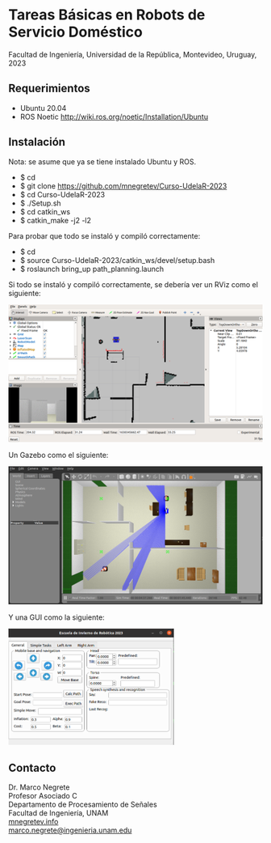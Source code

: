 # Tareas Básicas en Robots de Servicio Doméstico
Facultad de Ingeniería, Universidad de la República, Montevideo, Uruguay, 2023


## Requerimientos

* Ubuntu 20.04
* ROS Noetic http://wiki.ros.org/noetic/Installation/Ubuntu

## Instalación

Nota: se asume que ya se tiene instalado Ubuntu y ROS.

* $ cd
* $ git clone https://github.com/mnegretev/Curso-UdelaR-2023
* $ cd Curso-UdelaR-2023
* $ ./Setup.sh
* $ cd catkin_ws
* $ catkin_make -j2 -l2

Para probar que todo se instaló y compiló correctamente:

* $ cd 
* $ source Curso-UdelaR-2023/catkin_ws/devel/setup.bash
* $ roslaunch bring_up path_planning.launch

Si todo se instaló y compiló correctamente, se debería ver un RViz como el siguiente:

<img src="https://github.com/mnegretev/EIR-2023-AtHomeBasicTasks/blob/main/Media/rviz.png" alt="RViz" width="639"/>

Un Gazebo como el siguiente:

<img src="https://github.com/mnegretev/EIR-2023-AtHomeBasicTasks/blob/main/Media/gazebo.png" alt="Gazebo" width="631"/>

Y una GUI como la siguiente:

<img src="https://github.com/mnegretev/EIR-2023-AtHomeBasicTasks/blob/main/Media/gui.png" alt="GUI" width="328"/>

## Contacto
Dr. Marco Negrete<br>
Profesor Asociado C<br>
Departamento de Procesamiento de Señales<br>
Facultad de Ingeniería, UNAM <br>
[mnegretev.info](http://mnegretev.info)<br>
marco.negrete@ingenieria.unam.edu<br>
